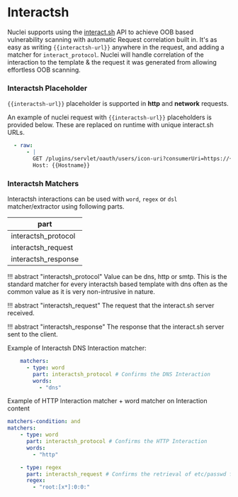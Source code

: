 # Interactsh

Nuclei supports using the [interact.sh](https://github.com/projectdiscovery/interactsh) API to achieve OOB based vulnerability scanning with automatic Request correlation built in. It's as easy as writing `{{interactsh-url}}`  anywhere in the request, and adding a matcher for `interact_protocol`. Nuclei will handle correlation of the interaction to the template & the request it was generated from allowing effortless OOB scanning.


### Interactsh Placeholder

`{{interactsh-url}}` placeholder is supported in **http** and **network** requests.

An example of nuclei request with `{{interactsh-url}}` placeholders is provided below. These are replaced on runtime with unique interact.sh URLs.

```yaml
  - raw:
      - |
        GET /plugins/servlet/oauth/users/icon-uri?consumerUri=https://{{interactsh-url}} HTTP/1.1
        Host: {{Hostname}}
```

### Interactsh Matchers

Interactsh interactions can be used with `word`, `regex` or `dsl` matcher/extractor using following parts.

| part                |
| ------------------- |
| interactsh_protocol |
| interactsh_request  |
| interactsh_response |


!!! abstract "interactsh_protocol"
    Value can be dns, http or smtp. This is the standard matcher for every interactsh based template with dns often as the common value as it is very non-intrusive in nature.


!!! abstract "interactsh_request"
    The request that the interact.sh server received.

!!! abstract "interactsh_response"
    The response that the interact.sh server sent to the client.

Example of Interactsh DNS Interaction matcher:

```yaml
    matchers:
      - type: word
        part: interactsh_protocol # Confirms the DNS Interaction
        words:
          - "dns"
```

Example of HTTP Interaction matcher + word matcher on Interaction content

```yaml
matchers-condition: and
matchers:
    - type: word
      part: interactsh_protocol # Confirms the HTTP Interaction
      words:
        - "http"

    - type: regex
      part: interactsh_request # Confirms the retrieval of etc/passwd file
      regex:
        - "root:[x*]:0:0:"
```
